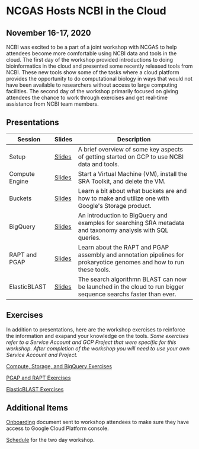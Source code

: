 # NCGAS Hosts NCBI in the Cloud
## November 16-17, 2020

NCBI was excited to be a part of a joint workshop with NCGAS to help attendees become more comfortable using NCBI data and tools in the cloud.  The first day of the workshop provided introductions to doing bioinformatics in the cloud and presented some recently released tools from NCBI. These new tools show some of the tasks where a cloud platform provides the opportunity to do computational biology in ways that would not have been available to researchers without access to large computing facilities.  The second day of the workshop primarily focused on giving attendees the chance to work through exercises and get real-time assistance from NCBI team members.

## Presentations

Session | Slides | Description
-----------| ------------ | ----------
Setup | [Slides](https://github.com/NCBI-Codeathons/NCGAS-cloud-workshop/blob/main/2_Setup.pptx) | A brief overview of some key aspects of getting started on GCP to use NCBI data and tools.
Compute Engine | [Slides](https://github.com/NCBI-Codeathons/NCGAS-cloud-workshop/blob/main/3_ComputeEngine.pptx) | Start a Virtual Machine (VM), install the SRA Toolkit, and delete the VM.
Buckets | [Slides](https://github.com/NCBI-Codeathons/NCGAS-cloud-workshop/blob/main/4_Buckets.pptx) | Learn a bit about what buckets are and how to make and utilize one with Google's Storage product.
BigQuery | [Slides](https://github.com/NCBI-Codeathons/NCGAS-cloud-workshop/blob/main/5_BigQuery.pptx) | An introduction to BigQuery and examples for searching SRA metadata and taxonomy analysis with SQL queries.
RAPT and PGAP | [Slides](https://github.com/NCBI-Codeathons/NCGAS-cloud-workshop/blob/main/PGAP_RAPT_intro_NCGAS_v2.pdf) | Learn about the RAPT and PGAP assembly and annotation pipelines for prokaryotice genomes and how to run these tools.
ElasticBLAST | [Slides](https://github.com/NCBI-Codeathons/NCGAS-cloud-workshop/blob/main/elastic-blast-ncgas-presentation.pptx) | The search algorithmn BLAST can now be launched in the cloud to run bigger sequence searchs faster than ever.


## Exercises
In addition to presentations, here are the workshop exercises to reinforce the information and exapand your knowledge on the tools.
*Some exercises refer to a Service Account and GCP Project that were specific for this workshop.  After completion of the workshop you will need to use your own Service Account and Project.*

[Compute, Storage, and BigQuery Exercises](https://github.com/NCBI-Codeathons/NCGAS-cloud-workshop/blob/main/Excercises_Compute_Storage_BigQuery.pptx)

[PGAP and RAPT Exercises](https://github.com/NCBI-Codeathons/NCGAS-cloud-workshop/blob/main/PGAP_RAPT_hands_on.pdf)

[ElasticBLAST Exercises](https://github.com/NCBI-Codeathons/NCGAS-cloud-workshop/blob/main/Elastic-BLAST-exercise.pdf)

## Additional Items
[Onboarding](https://github.com/NCBI-Codeathons/NCGAS-cloud-workshop/blob/main/Onboarding.pptx) document sent to workshop attendees to make sure they have access to Google Cloud Platform console.

[Schedule](https://github.com/NCBI-Codeathons/NCGAS-cloud-workshop/blob/main/Schedule.pptx) for the two day workshop.
